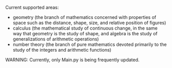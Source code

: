 Current supported areas:
- geometry (the branch of mathematics concerned with properties of space such as the distance, shape, size, and relative position of figures)
- calculus (the mathematical study of continuous change, in the same way that geometry is the study of shape, and algebra is the study of generalizations of arithmetic operations)
- number theory (the branch of pure mathematics devoted primarily to the study of the integers and arithmetic functions)

WARNING: Currently, only Main.py is being frequently updated.
